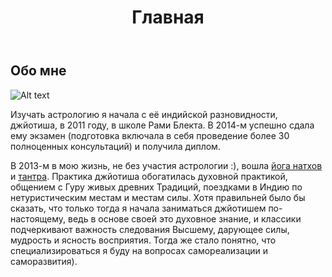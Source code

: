 ﻿---
title: 'Главная'

extra:
  services:
    - link: '/services/purpose'
      text: 'Исследуйте себя, ресурсы вашей личности, узнайте, в чем заключается Предназначение – найдите свой собственный путь и источник счастья.'
    - link: '/services/compatibility'
      text: 'Изучите вашу совместимость с конкретными людьми: родными, друзьями, любимыми, коллегами, подчиненными, соседями и кем угодно еще.'
    - link: '/services/horoscope'
      text: 'Выясните, что говорит гороскоп обо всех слагаемых вашей жизни: отношениях, детях, семье, карьере, финансах, здоровье, духовном развитии, творчестве и т.д.'

  services2:
    - link: '/services/muhurta'
      text: 'Подберите оптимальную мухурту – наиболее удачное время – для различных событий и начинаний (свадьбы, поездки, лечения, покупки недвижимости и пр.).'
    - link: '/services/forecast'
      text: 'Получите астропрогноз на будущее: какие темы будут ключевыми в тот или иной период? будет ли он благоприятным? к чему готовиться и чего ждать?'
    - link: '/services/harmony'
      text: 'Возьмите на вооружение эффективные способы гармонизации и компенсации влияния планет – т.н. упайи (астрологические мантры, панчангу и пр.).'

  uniq:
    - name: 'Наваграха-пуджа'
      link: '/services/puja'
      image: '/images/puja.jpg'
    - name: 'Индивидуальный гороскоп'
      link: '/services/horoscope'
      image: '/images/horoscope.jpg'

  pricing:
    main:
      - name: 'Стандартная консультация'
        price: 7000
        link: '/services/basic-consult'
      - name: 'Комплексная консультация'
        price: 12000
        link: '/services/complex-consult'
    other:
      - name: 'Мухурта'
        price: 5000
        link: '/services/muhurta'
      - name: 'Наваграха-пуджа'
        price: 5000
        link: '/services/puja'
      - name: 'Совместимость'
        price: 8000
        link: '/services/compatibility'
---

## Обо мне
![Alt text](/images/about-200x300_orig.jpg "a title")

Изучать астрологию я начала с её индийской разновидности, джйотиша, в 2011 году, в школе Рами Блекта. В 2014-м успешно сдала ему экзамен (подготовка включала в себя проведение более 30 полноценных консультаций) и получила диплом.

В 2013-м в мою жизнь, не без участия астрологии :), вошла [йога натхов](http://nathi.ru/) и [тантра](http://kama-kala.ru/). Практика джйотиша обогатилась духовной практикой, общением с Гуру живых древних Традиций, поездками в Индию по нетуристическим местам и местам силы. Хотя правильней было бы сказать, что только тогда я начала заниматься джйотишем по-настоящему, ведь в основе своей это духовное знание, и классики подчеркивают важность следования Высшему, дарующее силы, мудрость и ясность восприятия. Тогда же стало понятно, что специализироваться я буду на вопросах самореализации и саморазвития).

<p>
    <div style="text-align: right;">
        <a href="/about">
            <i class="fa fas fa-angle-double-right"></i>
            <i class="fa fas fa-angle-double-right"></i>
            <i class="fa fas fa-angle-double-right"></i>
        </a>
    </div>
</p>

